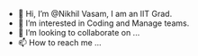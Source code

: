 - 👋 Hi, I’m @Nikhil Vasam, I am an IIT Grad.
- 👀 I’m interested in Coding and Manage teams.
- 💞️ I’m looking to collaborate on ...
- 📫 How to reach me ...

<!---
nikvas9/nikvas9 is a ✨ special ✨ repository because its `README.md` (this file) appears on your GitHub profile.
You can click the Preview link to take a look at your changes.
--->
